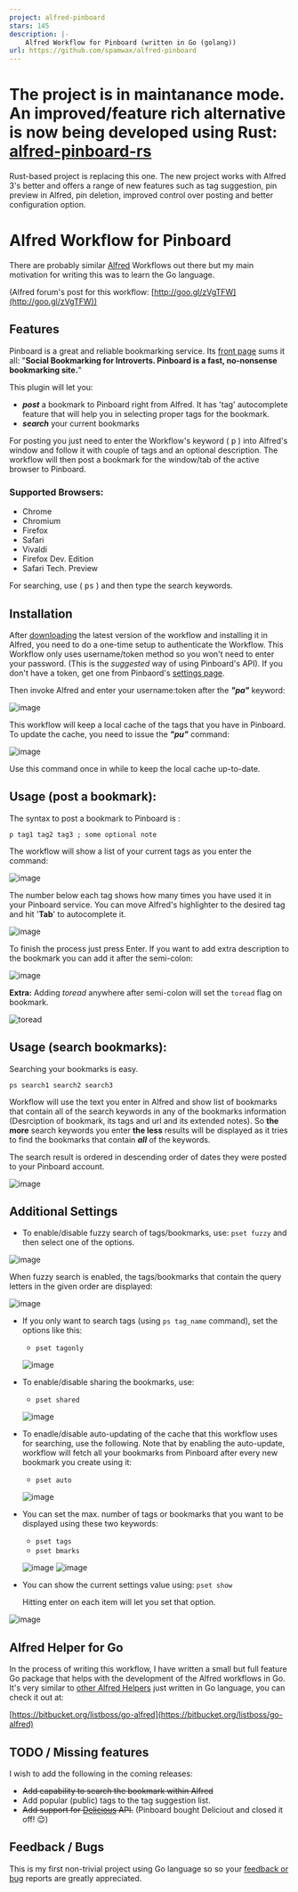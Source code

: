 ```yaml
---
project: alfred-pinboard
stars: 145
description: |-
    Alfred Workflow for Pinboard (written in Go (golang))
url: https://github.com/spamwax/alfred-pinboard
---
```


# The project is in maintanance mode. An improved/feature rich alternative is now being developed using Rust: [alfred-pinboard-rs](https://github.com/spamwax/alfred-pinboard-rs)
Rust-based project is replacing this one. The new project works with Alfred 3's better and offers a range of new features such as tag suggestion, pin preview in Alfred, pin deletion, improved control over posting and better configuration option.

# Alfred Workflow for Pinboard

There are probably similar [Alfred](http://www.alfredapp.com/) Workflows out there but my main motivation for writing this was to learn the Go language.

(Alfred forum's post for this workflow: [http://goo.gl/zVgTFW](http://goo.gl/zVgTFW))

## Features
Pinboard is a great and reliable bookmarking service. Its [front page](https://pinboard.in) sums it all:
"**Social Bookmarking for Introverts. Pinboard is a fast, no-nonsense bookmarking site.**"

This plugin will let you:

- _**post**_ a bookmark to Pinboard right from Alfred. It has 'tag' autocomplete feature that will help you in selecting proper tags for the bookmark.
- _**search**_ your current bookmarks

For posting you just need to enter the Workflow's keyword ( <kbd>p</kbd> ) into Alfred's window and follow it with couple of tags and an optional description. The workflow will then post a bookmark for the window/tab of the active browser to Pinboard.

### Supported Browsers:
- Chrome
- Chromium
- Firefox
- Safari
- Vivaldi
- Firefox Dev. Edition
- Safari Tech. Preview

For searching, use ( <kbd>ps</kbd> ) and then type the search keywords.

## Installation
After [downloading](https://github.com/spamwax/alfred-pinboard/releases/latest) the latest version of the workflow and installing it in Alfred, you need to do a one-time setup to authenticate the Workflow. This Workflow only uses username/token method so you won't need to enter your password. (This is the *suggested* way of using Pinboard's API).
If you don't have a token, get one from Pinbaord's [settings page](https://pinboard.in/settings/password).

Then invoke Alfred and enter your username:token after the ***"pa"*** keyword:

![image](https://bitbucket.org/listboss/go-pinboard/wiki/authentication.png)

This workflow will keep a local cache of the tags that you have in Pinboard. To update the cache, you need to issue the ***"pu"*** command:

![image](https://bitbucket.org/listboss/go-pinboard/wiki/update.png)

Use this command once in while to keep the local cache up-to-date.

## Usage (post a bookmark):
The syntax to post a bookmark to Pinboard is :

```
p tag1 tag2 tag3 ; some optional note
```

The workflow will show a list of your current tags as you enter the command:

![image](https://bitbucket.org/listboss/go-pinboard/wiki/tag-suggestion-1.png)

The number below each tag shows how many times you have used it in your Pinboard service.
You can move Alfred's highlighter to the desired tag and hit '**Tab**' to autocomplete it.

![image](https://bitbucket.org/listboss/go-pinboard/wiki/tag-suggestion-2.png)

To finish the process just press Enter.
If you want to add extra description to the bookmark you can add it after the semi-colon:

![image](https://bitbucket.org/listboss/go-pinboard/wiki/adding-notes.png)

**Extra:** Adding *toread* anywhere after semi-colon will set the `toread` flag on bookmark.

![toread](https://bitbucket.org/repo/4RyXyx/images/651058289-Screen%20Shot%202017-12-08%20at%203.24.22%20AM.png)


## Usage (search bookmarks):
Searching your bookmarks is easy.

```
ps search1 search2 search3
```

Workflow will use the text you enter in Alfred and show list of bookmarks that contain all of the search keywords in any of the bookmarks information (Desrciption of bookmark, its tags and url and its extended notes). So **the more** search keywords you enter **the less** results will be displayed as it tries to find the bookmarks that contain ***all*** of the keywords.

The search result is ordered in descending order of dates they were posted to your Pinboard account.

![image](https://bitbucket.org/listboss/go-pinboard/wiki/bookmarks-search-results.png)

## Additional Settings

- To enable/disable fuzzy search of tags/bookmarks, use:
```pset fuzzy``` and then select one of the options.

![image](https://bitbucket.org/listboss/go-pinboard/wiki/set-fuzzy.png)

When fuzzy search is enabled, the tags/bookmarks that contain the query letters in the given order are displayed:

![image](https://bitbucket.org/listboss/go-pinboard/wiki/fuzzy-search-tags.png)

- If you only want to search tags (using ```ps tag_name``` command), set the options like this:
	- ```pset tagonly```

	![image](https://bitbucket.org/listboss/go-pinboard/wiki/tag_only.png)

- To enable/disable sharing the bookmarks, use:
	- ```pset shared```

	![image](https://bitbucket.org/listboss/go-pinboard/wiki/shared.png)

- To enadle/disable auto-updating of the cache that this workflow uses for searching, use the following. Note that by enabling the auto-update, workflow will fetch all your bookmarks from Pinboard after every new bookmark you create using it:
	- ```pset auto```

	![image](https://bitbucket.org/listboss/go-pinboard/wiki/auto_update.png)


- You can set the max. number of tags or bookmarks that you want to be displayed using these two keywords:
	- ```pset tags```
	- ```pset bmarks```

	![image](https://bitbucket.org/listboss/go-pinboard/wiki/set-max-tags.png)
	![image](https://bitbucket.org/listboss/go-pinboard/wiki/set-max-bmarks.png)

- You can show the current settings value using:
```pset show```

	Hitting enter on each item will let you set that option.

![image](https://bitbucket.org/listboss/go-pinboard/wiki/set-show.png)

## Alfred Helper for Go
In the process of writing this workflow, I have written a small but full feature Go package that helps with the development of the Alfred workflows in Go. It's very similar to [other Alfred Helpers](http://dferg.us/workflows-class/) just written in Go language, you can check it out at:

[https://bitbucket.org/listboss/go-alfred](https://bitbucket.org/listboss/go-alfred)

## TODO / Missing features

I wish to add the following in the coming releases:

- ~~Add capability to search the bookmark within Alfred~~
- Add popular (public) tags to the tag suggestion list.
- ~~Add support for [Delicious](https://delicious.com/) API.~~ (Pinboard bought Deliciout and closed it off! :relieved:)


## Feedback / Bugs
This is my first non-trivial project using Go language so so your [feedback or bug](https://bitbucket.org/listboss/go-pinboard/issues?status=new&status=open) reports are greatly appreciated.



